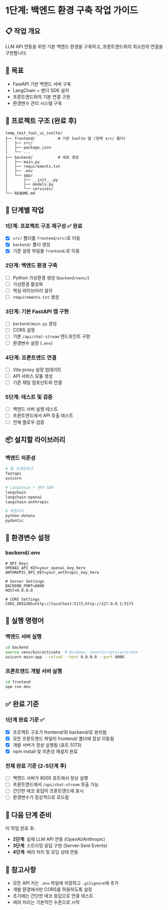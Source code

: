 # 1단계: 백엔드 환경 구축 작업 가이드

## 📋 작업 개요
LLM API 연동을 위한 기본 백엔드 환경을 구축하고, 프론트엔드와의 최소한의 연결을 구현합니다.

## 🎯 목표
- FastAPI 기반 백엔드 서버 구축
- LangChain + 벤더 SDK 설치
- 프론트엔드와의 기본 연결 구현
- 환경변수 관리 시스템 구축

## 📁 프로젝트 구조 (완료 후)
```
temp_test_tool_ui_svelte/
├── frontend/          # 기존 Svelte 앱 (현재 src/ 폴더)
│   ├── src/
│   ├── package.json
│   └── ...
├── backend/           # 새로 생성
│   ├── main.py
│   ├── requirements.txt
│   ├── .env
│   └── app/
│       ├── __init__.py
│       ├── models.py
│       └── services/
└── README.md
```

## 🔧 단계별 작업

### 1단계: 프로젝트 구조 재구성 ✅ 완료
- [x] `src/` 폴더를 `frontend/src/`로 이동
- [x] `backend/` 폴더 생성
- [x] 기존 설정 파일들 `frontend/`로 이동

### 2단계: 백엔드 환경 구축
- [ ] Python 가상환경 생성 (`backend/venv/`)
- [ ] 가상환경 활성화
- [ ] 핵심 라이브러리 설치
- [ ] `requirements.txt` 생성

### 3단계: 기본 FastAPI 앱 구현
- [ ] `backend/main.py` 생성
- [ ] CORS 설정
- [ ] 기본 `/api/chat-stream` 엔드포인트 구현
- [ ] 환경변수 설정 (`.env`)

### 4단계: 프론트엔드 연결
- [ ] Vite proxy 설정 업데이트
- [ ] API 서비스 모듈 생성
- [ ] 기존 채팅 컴포넌트와 연결

### 5단계: 테스트 및 검증
- [ ] 백엔드 서버 실행 테스트
- [ ] 프론트엔드에서 API 호출 테스트
- [ ] 전체 플로우 검증

## 📦 설치할 라이브러리

### 백엔드 의존성
```bash
# 웹 프레임워크
fastapi
uvicorn

# LangChain + 벤더 SDK
langchain
langchain-openai
langchain-anthropic

# 유틸리티
python-dotenv
pydantic
```

## 🔑 환경변수 설정

### backend/.env
```env
# API Keys
OPENAI_API_KEY=your_openai_key_here
ANTHROPIC_API_KEY=your_anthropic_key_here

# Server Settings
BACKEND_PORT=8000
HOST=0.0.0.0

# CORS Settings
CORS_ORIGINS=http://localhost:5173,http://127.0.0.1:5173
```

## 🚀 실행 명령어

### 백엔드 서버 실행
```bash
cd backend
source venv/bin/activate  # Windows: venv\Scripts\activate
uvicorn main:app --reload --host 0.0.0.0 --port 8000
```

### 프론트엔드 개발 서버 실행
```bash
cd frontend
npm run dev
```

## ✅ 완료 기준

### 1단계 완료 기준 ✅
- [x] 프로젝트 구조가 frontend/와 backend/로 분리됨
- [x] 모든 프론트엔드 파일이 frontend/ 폴더에 정상 이동됨
- [x] 개발 서버가 정상 실행됨 (포트 5173)
- [x] npm install 및 의존성 재설치 완료

### 전체 완료 기준 (2-5단계 후)
- [ ] 백엔드 서버가 8000 포트에서 정상 실행
- [ ] 프론트엔드에서 `/api/chat-stream` 호출 가능
- [ ] 간단한 에코 응답이 프론트엔드에 표시
- [ ] 환경변수가 정상적으로 로드됨

## 🔄 다음 단계 준비
이 작업 완료 후:
- **2단계**: 실제 LLM API 연동 (OpenAI/Anthropic)
- **3단계**: 스트리밍 응답 구현 (Server-Sent Events)
- **4단계**: 에러 처리 및 로딩 상태 연동

## 📝 참고사항
- 모든 API 키는 `.env` 파일에 저장하고 `.gitignore`에 추가
- 개발 환경에서만 CORS를 허용하도록 설정
- 초기에는 간단한 에코 응답으로 연결 테스트
- 에러 처리는 기본적인 수준으로 시작
